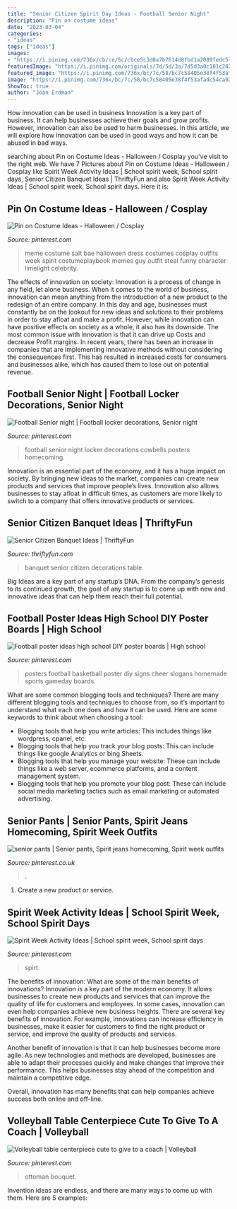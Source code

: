 ```yaml
---
title: "Senior Citizen Spirit Day Ideas - Football Senior Night"
description: "Pin on costume ideas"
date: "2023-03-04"
categories:
- "ideas"
tags: ["ideas"]
images:
- "https://i.pinimg.com/736x/cb/ce/5c/cbce5c3d8a7b7614d8fbd1a2089fedc5--cheer-posters-basketball-posters.jpg"
featuredImage: "https://i.pinimg.com/originals/7d/5d/3a/7d5d3a0c101c242740415d7d46157987.jpg"
featured_image: "https://i.pinimg.com/736x/bc/7c/58/bc7c58405e38f4f53afadc54ca92a135.jpg"
image: "https://i.pinimg.com/736x/bc/7c/58/bc7c58405e38f4f53afadc54ca92a135.jpg"
ShowToc: true
author: "Joan Erdman"
---
```



How innovation can be used in business
Innovation is a key part of business. It can help businesses achieve their goals and grow profits. However, innovation can also be used to harm businesses. In this article, we will explore how innovation can be used in good ways and how it can be abused in bad ways.

	

		
searching about Pin on Costume Ideas - Halloween / Cosplay you've visit to the right web. We have 7 Pictures about Pin on Costume Ideas - Halloween / Cosplay like Spirit Week Activity Ideas | School spirit week, School spirit days, Senior Citizen Banquet Ideas | ThriftyFun and also Spirit Week Activity Ideas | School spirit week, School spirit days. Here it is:
		
    
## Pin On Costume Ideas - Halloween / Cosplay

<img loading=lazy src="https://i.pinimg.com/originals/7d/5d/3a/7d5d3a0c101c242740415d7d46157987.jpg" onerror="this.onerror=null;this.src='https://tse3.mm.bing.net/th?id=OIP.HqExa0ZcFs3ScxJwRCMAiQAAAA&amp;pid=15.1';" alt="Pin on Costume Ideas - Halloween / Cosplay">

_Source: pinterest.com_

>meme costume salt bae halloween dress costumes cosplay outfits week spirit costumeplaybook memes guy outfit steal funny character limelight celebrity. 

	

The effects of innovation on society:
Innovation is a process of change in any field, let alone business. When it comes to the world of business, innovation can mean anything from the introduction of a new product to the redesign of an entire company. In this day and age, businesses must constantly be on the lookout for new ideas and solutions to their problems in order to stay afloat and make a profit.
However, while innovation can have positive effects on society as a whole, it also has its downside. The most common issue with innovation is that it can drive up Costs and decrease Profit margins. In recent years, there has been an increase in companies that are implementing innovative methods without considering the consequences first. This has resulted in increased costs for consumers and businesses alike, which has caused them to lose out on potential revenue.

    
## Football Senior Night | Football Locker Decorations, Senior Night

<img loading=lazy src="https://i.pinimg.com/736x/96/d2/f1/96d2f1cf9f4dceb1cc39678c951021da--football.jpg" onerror="this.onerror=null;this.src='https://tse1.mm.bing.net/th?id=OIP.j0d8wEDUfPllVpt8ki--2wHaNK&amp;pid=15.1';" alt="Football Senior night | Football locker decorations, Senior night">

_Source: pinterest.com_

>football senior night locker decorations cowbells posters homecoming. 

	

Innovation is an essential part of the economy, and it has a huge impact on society. By bringing new ideas to the market, companies can create new products and services that improve people’s lives. Innovation also allows businesses to stay afloat in difficult times, as customers are more likely to switch to a company that offers innovative products or services.

    
## Senior Citizen Banquet Ideas | ThriftyFun

<img loading=lazy src="https://img.thrfun.com/img/136/071/senior_citizen_banquet_l3.jpg" onerror="this.onerror=null;this.src='https://tse3.mm.bing.net/th?id=OIP.esaHWp0yJ3xaqVzhlINhgQHaE7&amp;pid=15.1';" alt="Senior Citizen Banquet Ideas | ThriftyFun">

_Source: thriftyfun.com_

>banquet senior citizen decorations table. 

	

Big Ideas are a key part of any startup’s DNA. From the company’s genesis to its continued growth, the goal of any startup is to come up with new and innovative ideas that can help them reach their full potential.

    
## Football Poster Ideas High School DIY Poster Boards | High School

<img loading=lazy src="https://i.pinimg.com/736x/cb/ce/5c/cbce5c3d8a7b7614d8fbd1a2089fedc5--cheer-posters-basketball-posters.jpg" onerror="this.onerror=null;this.src='https://tse3.mm.bing.net/th?id=OIP.lTYnknKkb63ma38khBAyjAHaNJ&amp;pid=15.1';" alt="Football poster ideas high school DIY poster boards | High school">

_Source: pinterest.com_

>posters football basketball poster diy signs cheer slogans homemade sports gameday boards. 

	

What are some common blogging tools and techniques?
There are many different blogging tools and techniques to choose from, so it’s important to understand what each one does and how it can be used. Here are some keywords to think about when choosing a tool:
- Blogging tools that help you write articles: This includes things like wordpress, cpanel, etc.
- Blogging tools that help you track your blog posts: This can include things like google Analytics or bing Sheets.
- Blogging tools that help you manage your website: These can include things like a web server, ecommerce platforms, and a content management system. 
- Blogging tools that help you promote your blog post: These can include social media marketing tactics such as email marketing or automated advertising.

    
## Senior Pants | Senior Pants, Spirit Jeans Homecoming, Spirit Week Outfits

<img loading=lazy src="https://i.pinimg.com/736x/bc/7c/58/bc7c58405e38f4f53afadc54ca92a135.jpg" onerror="this.onerror=null;this.src='https://tse4.mm.bing.net/th?id=OIP.V2w97b_Xfn34ciaqD4keTgHaJ3&amp;pid=15.1';" alt="senior pants | Senior pants, Spirit jeans homecoming, Spirit week outfits">

_Source: pinterest.co.uk_

>. 

	

1. Create a new product or service.

    
## Spirit Week Activity Ideas | School Spirit Week, School Spirit Days

<img loading=lazy src="https://i.pinimg.com/736x/c6/2b/c5/c62bc5575ec5f8f5875a8e10a1798194.jpg" onerror="this.onerror=null;this.src='https://tse4.mm.bing.net/th?id=OIP.GZJQggERri23ckczEKcOkAHaJu&amp;pid=15.1';" alt="Spirit Week Activity Ideas | School spirit week, School spirit days">

_Source: pinterest.com_

>spirt. 

	

The benefits of innovation: What are some of the main benefits of innovations?
Innovation is a key part of the modern economy. It allows businesses to create new products and services that can improve the quality of life for customers and employees. In some cases, innovation can even help companies achieve new business heights.
There are several key benefits of innovation. For example, innovations can increase efficiency in businesses, make it easier for customers to find the right product or service, and improve the quality of products and services.

Another benefit of innovation is that it can help businesses become more agile. As new technologies and methods are developed, businesses are able to adapt their processes quickly and make changes that improve their performance. This helps businesses stay ahead of the competition and maintain a competitive edge.

Overall, innovation has many benefits that can help companies achieve success both online and off-line.

    
## Volleyball Table Centerpiece Cute To Give To A Coach | Volleyball

<img loading=lazy src="https://i.pinimg.com/originals/a5/f2/fd/a5f2fd6323af71b8be63e2bb669de9d1.jpg" onerror="this.onerror=null;this.src='https://tse3.mm.bing.net/th?id=OIP.OEAjFfNFFbJ2ObJMIIHIAQHaJ4&amp;pid=15.1';" alt="Volleyball table centerpiece cute to give to a coach | Volleyball">

_Source: pinterest.com_

>ottoman bouquet. 

	

Invention ideas are endless, and there are many ways to come up with them. Here are 5 examples:

